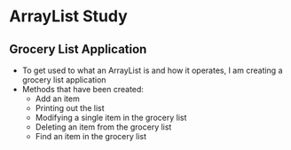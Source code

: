# ArrayList Study

## Grocery List Application

- To get used to what an ArrayList is and how it operates, I am creating a grocery list application
- Methods that have been created:
   - Add an item
   - Printing out the list
   - Modifying a single item in the grocery list
   - Deleting an item from the grocery list
   - Find an item in the grocery list
   